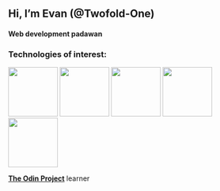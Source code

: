 ## Hi, I’m Evan (**@Twofold-One**) ##

#### Web development padawan ####
### Technologies of interest: ###

<p>
<img src="https://cdn.jsdelivr.net/gh/devicons/devicon/icons/html5/html5-original.svg" width="100" height="100">
<img src="https://cdn.jsdelivr.net/gh/devicons/devicon/icons/css3/css3-original.svg" width="100" height="100">
<img src="https://cdn.jsdelivr.net/gh/devicons/devicon/icons/javascript/javascript-original.svg" width="100" height="100">
<img src="https://cdn.jsdelivr.net/gh/devicons/devicon/icons/react/react-original.svg" width="100" height="100">
<img src="https://cdn.jsdelivr.net/gh/devicons/devicon/icons/nodejs/nodejs-original-wordmark.svg" width="100" height="100">
 </p>

**[The Odin Project](https://www.theodinproject.com/)** learner


<!---
Twofold-One/Twofold-One is a ✨ special ✨ repository because its `README.md` (this file) appears on your GitHub profile.
You can click the Preview link to take a look at your changes.
--->
